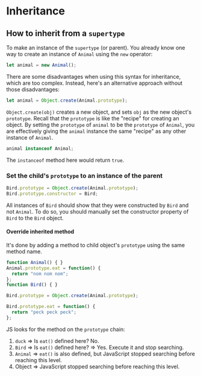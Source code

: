 # Inheritance

## How to inherit from a `supertype`

To make an instance of the `supertype` (or parent). You already know one way to create an instance of `Animal` using the `new` operator:

```js
let animal = new Animal();
```

There are some disadvantages when using this syntax for inheritance, which are too complex. Instead, here's an alternative approach without those disadvantages:

```js
let animal = Object.create(Animal.prototype);
```

`Object.create(obj)` creates a new object, and sets `obj` as the new object's `prototype`. Recall that the `prototype` is like the "recipe" for creating an object. By setting the `prototype` of `animal` to be the `prototype` of `Animal`, you are effectively giving the `animal` instance the same "recipe" as any other instance of `Animal`.

```js
animal instanceof Animal;
```

The `instanceof` method here would return `true`.

### Set the child's `prototype` to an instance of the parent

```js
Bird.prototype = Object.create(Animal.prototype);
Bird.prototype.constructor = Bird;
```

All instances of `Bird` should show that they were constructed by `Bird` and not `Animal`. To do so, you should manually set the constructor property of `Bird` to the `Bird` object.

#### Override inherited method

It's done by adding a method to child object's `prototype` using the same method name.

```js
function Animal() { }
Animal.prototype.eat = function() {
  return "nom nom nom";
};
function Bird() { }

Bird.prototype = Object.create(Animal.prototype);

Bird.prototype.eat = function() {
  return "peck peck peck";
};
```

JS looks for the method on the `prototype` chain:

1. `duck` => Is `eat()` defined here? No.
2. `Bird` => Is `eat()` defined here? => Yes. Execute it and stop searching.
3. `Animal` => `eat()` is also defined, but JavaScript stopped searching before reaching this level.
4. Object => JavaScript stopped searching before reaching this level.